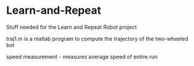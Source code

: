 
# Learn-and-Repeat

Stuff needed for the Learn and Repeat Robot project

traj1.m is a matlab program to compute the trajectory of the two-wheeled bot

speed measurement - measures average speed of entire run
